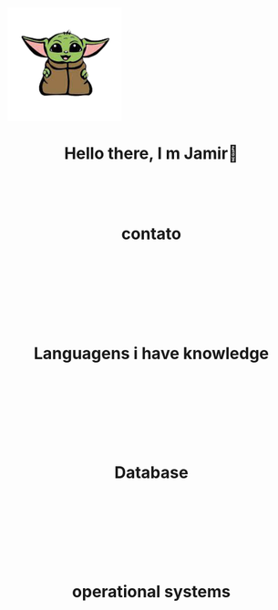 <img src="Imagens/yoda.png" width=200px align=center>
<h1>
    <p align=center font=cursive>
        <strong>Hello there, I m Jamir🖖</strong>
    </p>

</h1>

<h1>
    <p align=center> <br><br>
        <strong>contato</strong><br><br>
        <img src="https://img.shields.io/badge/WhatsApp-25D366?style=for-the-badge&logo=whatsapp&logoColor=white" alt="">
        <img src="https://img.shields.io/badge/Gmail-D14836?style=for-the-badge&logo=gmail&logoColor=white" alt="">
        <img src="https://img.shields.io/badge/LinkedIn-0077B5?style=for-the-badge&logo=linkedin&logoColor=white" alt="">
        <img src="https://img.shields.io/badge/GitHub-100000?style=for-the-badge&logo=github&logoColor=white" alt="">
    </p>
</h1>

<h1>
    <p align=center> <br><br><strong>Languagens i have knowledge</strong> <br><br>
        <img src="https://img.shields.io/badge/Python-3776AB?style=for-the-badge&logo=python&logoColor=white" alt="">
        <img src="https://img.shields.io/badge/HTML-239120?style=for-the-badge&logo=html5&logoColor=white" alt="">
        <img src="https://img.shields.io/badge/CSS-239120?&style=for-the-badge&logo=css3&logoColor=white" alt="">
        <img src="https://img.shields.io/badge/JavaScript-F7DF1E?style=for-the-badge&logo=javascript&logoColor=black" alt="">
        <img src="https://img.shields.io/badge/Node.js-43853D?style=for-the-badge&logo=node.js&logoColor=white" alt="">
    </p>
</h1>

<h1>
    <p align=center> <br><br><strong>Database</strong><br><br>
        <img src="https://img.shields.io/badge/Java-ED8B00?style=for-the-badge&logo=java&logoColor=white" alt="">
        <img src="https://img.shields.io/badge/MariaDB-01529E?style=for-the-badge&logo=mariadb&logoColor=white" alt="">
        <img src="https://img.shields.io/badge/MySQL-00000F?style=for-the-badge&logo=mysql&logoColor=white" alt="">
        <img src="https://img.shields.io/badge/Microsoft_SQL_Server-CC2927?style=for-the-badge&logo=microsoft-sql-server&
        logoColor=white" alt="">
    </p>
</h1>

<h1>
    <p align=center> <br><br><strong> operational systems</strong><br><br>
        <img src="https://img.shields.io/badge/Linux-E34F26?style=for-the-badge&logo=linux&logoColor=black" alt="">
        <img src="https://img.shields.io/badge/Windows-017AD7?style=for-the-badge&logo=windows&logoColor=white" alt="">
    </p>
</h1>